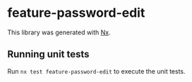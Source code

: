 # feature-password-edit

This library was generated with [Nx](https://nx.dev).

## Running unit tests

Run `nx test feature-password-edit` to execute the unit tests.
